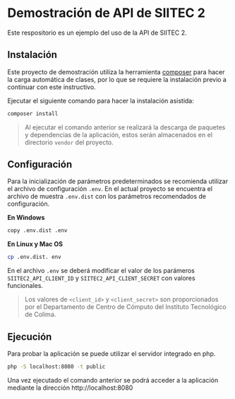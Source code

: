 Demostración de API de SIITEC 2
=======================================

Este respositorio es un ejemplo del uso de la API de SIITEC 2.

Instalación
---------------------------------------

Este proyecto de demostración utiliza la herramienta
[composer](https://getcomposer.org) para hacer la carga automática de clases,
por lo que se requiere la instalación previo a continuar con este instructivo.

Ejecutar el siguiente comando para hacer la instalación asistida:
```bash
composer install
```

> Al ejecutar el comando anterior se realizará la descarga de paquetes y
> dependencias de la aplicación, estos serán almacenados en el directorio
> `vendor` del proyecto.

Configuración
---------------------------------------

Para la inicialización de parámetros predeterminados se recomienda utilizar
el archivo de configuración `.env`. En el actual proyecto se encuentra el
archivo de muestra `.env.dist` con los parámetros recomendados de configuración.

**En Windows**
```bash
copy .env.dist .env
```

**En Linux y Mac OS**
```bash
cp .env.dist. env
```

En el archivo `.env` se deberá modificar el valor de los parámeros
`SIITEC2_API_CLIENT_ID` y `SIITEC2_API_CLIENT_SECRET` con valores funcionales.

> Los valores de `<client_id>` y `<client_secret>` son proporcionados por el
> Departamento de Centro de Cómputo del Instituto Tecnológico de Colima.

Ejecución
---------------------------------------

Para probar la aplicación se puede utilizar el servidor integrado en php.

```bash
php -S localhost:8080 -t public
```

Una vez ejecutado el comando anterior se podrá acceder a la aplicación mediante
la dirección http://localhost:8080